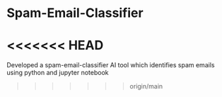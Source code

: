 # Spam-Email-Classifier
<<<<<<< HEAD
=======
Developed a spam-email-classifier AI tool which identifies spam emails using python and jupyter notebook
>>>>>>> origin/main

